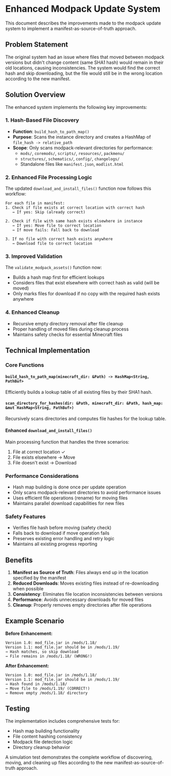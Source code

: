 # Enhanced Modpack Update System

This document describes the improvements made to the modpack update system to implement a manifest-as-source-of-truth approach.

## Problem Statement

The original system had an issue where files that moved between modpack versions but didn't change content (same SHA1 hash) would remain in their old locations, causing inconsistencies. The system would find the correct hash and skip downloading, but the file would still be in the wrong location according to the new manifest.

## Solution Overview

The enhanced system implements the following key improvements:

### 1. Hash-Based File Discovery

- **Function**: `build_hash_to_path_map()`
- **Purpose**: Scans the instance directory and creates a HashMap of `file_hash -> relative_path`
- **Scope**: Only scans modpack-relevant directories for performance:
  - `mods/`, `coremods/`, `scripts/`, `resources/`, `packmenu/`
  - `structures/`, `schematics/`, `config/`, `changelogs/`
  - Standalone files like `manifest.json`, `modlist.html`

### 2. Enhanced File Processing Logic

The updated `download_and_install_files()` function now follows this workflow:

```
For each file in manifest:
1. Check if file exists at correct location with correct hash
   → If yes: Skip (already correct)
   
2. Check if file with same hash exists elsewhere in instance
   → If yes: Move file to correct location
   → If move fails: Fall back to download
   
3. If no file with correct hash exists anywhere
   → Download file to correct location
```

### 3. Improved Validation

The `validate_modpack_assets()` function now:
- Builds a hash map first for efficient lookups
- Considers files that exist elsewhere with correct hash as valid (will be moved)
- Only marks files for download if no copy with the required hash exists anywhere

### 4. Enhanced Cleanup

- Recursive empty directory removal after file cleanup
- Proper handling of moved files during cleanup process
- Maintains safety checks for essential Minecraft files

## Technical Implementation

### Core Functions

#### `build_hash_to_path_map(minecraft_dir: &Path) -> HashMap<String, PathBuf>`
Efficiently builds a lookup table of all existing files by their SHA1 hash.

#### `scan_directory_for_hashes(dir: &Path, minecraft_dir: &Path, hash_map: &mut HashMap<String, PathBuf>)`
Recursively scans directories and computes file hashes for the lookup table.

#### Enhanced `download_and_install_files()`
Main processing function that handles the three scenarios:
1. File at correct location ✓
2. File exists elsewhere → Move
3. File doesn't exist → Download

### Performance Considerations

- Hash map building is done once per update operation
- Only scans modpack-relevant directories to avoid performance issues
- Uses efficient file operations (rename) for moving files
- Maintains parallel download capabilities for new files

### Safety Features

- Verifies file hash before moving (safety check)
- Falls back to download if move operation fails
- Preserves existing error handling and retry logic
- Maintains all existing progress reporting

## Benefits

1. **Manifest as Source of Truth**: Files always end up in the location specified by the manifest
2. **Reduced Downloads**: Moves existing files instead of re-downloading when possible
3. **Consistency**: Eliminates file location inconsistencies between versions
4. **Performance**: Avoids unnecessary downloads for moved files
5. **Cleanup**: Properly removes empty directories after file operations

## Example Scenario

**Before Enhancement:**
```
Version 1.0: mod_file.jar in /mods/1.18/
Version 1.1: mod_file.jar should be in /mods/1.19/
→ Hash matches, so skip download
→ File remains in /mods/1.18/ (WRONG!)
```

**After Enhancement:**
```
Version 1.0: mod_file.jar in /mods/1.18/
Version 1.1: mod_file.jar should be in /mods/1.19/
→ Hash found in /mods/1.18/
→ Move file to /mods/1.19/ (CORRECT!)
→ Remove empty /mods/1.18/ directory
```

## Testing

The implementation includes comprehensive tests for:
- Hash map building functionality
- File content hashing consistency  
- Modpack file detection logic
- Directory cleanup behavior

A simulation test demonstrates the complete workflow of discovering, moving, and cleaning up files according to the new manifest-as-source-of-truth approach.